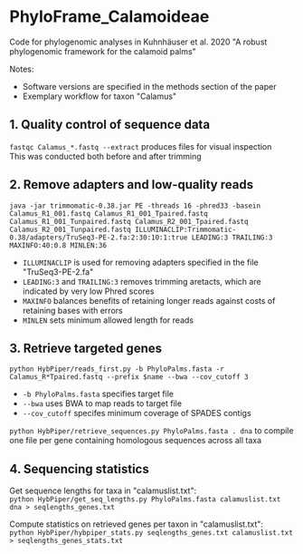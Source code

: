 # PhyloFrame_Calamoideae
Code for phylogenomic analyses in Kuhnhäuser et al. 2020 "A robust phylogenomic framework for the calamoid palms"

Notes:
- Software versions are specified in the methods section of the paper
- Exemplary workflow for taxon "Calamus"

## 1. Quality control of sequence data
```fastqc Calamus_*.fastq --extract``` produces files for visual inspection\
This was conducted both before and after trimming

## 2. Remove adapters and low-quality reads
```java -jar trimmomatic-0.38.jar PE -threads 16 -phred33 -basein Calamus_R1_001.fastq Calamus_R1_001_Tpaired.fastq Calamus_R1_001_Tunpaired.fastq Calamus_R2_001_Tpaired.fastq Calamus_R2_001_Tunpaired.fastq ILLUMINACLIP:Trimmomatic-0.38/adapters/TruSeq3-PE-2.fa:2:30:10:1:true LEADING:3 TRAILING:3 MAXINFO:40:0.8 MINLEN:36```
- ```ILLUMINACLIP``` is used for removing adapters specified in the file "TruSeq3-PE-2.fa"
- ```LEADING:3``` and ```TRAILING:3``` removes trimming aretacts, which are indicated by very low Phred scores
- ```MAXINFO``` balances benefits of retaining longer reads against costs of retaining bases with errors
- ```MINLEN``` sets minimum allowed length for reads

## 3. Retrieve targeted genes
```python HybPiper/reads_first.py -b PhyloPalms.fasta -r Calamus_R*Tpaired.fastq --prefix $name --bwa --cov_cutoff 3```
- ```-b PhyloPalms.fasta``` specifies target file
- ```--bwa``` uses BWA to map reads to target file
- ```--cov_cutoff``` specifes minimum coverage of SPADES contigs

```python HybPiper/retrieve_sequences.py PhyloPalms.fasta . dna``` to compile one file per gene containing homologous sequences across all taxa

## 4. Sequencing statistics
Get sequence lengths for taxa in "calamuslist.txt":\
```python HybPiper/get_seq_lengths.py PhyloPalms.fasta calamuslist.txt dna > seqlengths_genes.txt```

Compute statistics on retrieved genes per taxon in "calamuslist.txt":\
```python HybPiper/hybpiper_stats.py seqlengths_genes.txt calamuslist.txt > seqlengths_genes_stats.txt```



